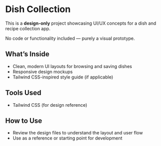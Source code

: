 # Dish Collection

This is a **design-only** project showcasing UI/UX concepts for a dish and recipe collection app.  

No code or functionality included — purely a visual prototype.

## What’s Inside

- Clean, modern UI layouts for browsing and saving dishes  
- Responsive design mockups  
- Tailwind CSS-inspired style guide (if applicable)  

## Tools Used

- Tailwind CSS (for design reference)  

## How to Use

- Review the design files to understand the layout and user flow  
- Use as a reference or starting point for development  

